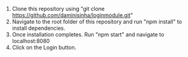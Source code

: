 1. Clone this repository using "git clone https://github.com/daminisinha/loginmodule.git"
2. Navigate to the root folder of this repository and run "npm install" to install dependencies.
3. Once installation completes. Run "npm start" and navigate to localhost:8080
4. Click on the Login button.
